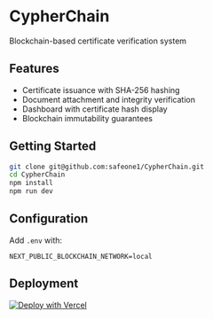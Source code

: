 # CypherChain

Blockchain-based certificate verification system

## Features
- Certificate issuance with SHA-256 hashing
- Document attachment and integrity verification
- Dashboard with certificate hash display
- Blockchain immutability guarantees

## Getting Started
```bash
git clone git@github.com:safeone1/CypherChain.git
cd CypherChain
npm install
npm run dev
```

## Configuration
Add `.env` with:
```
NEXT_PUBLIC_BLOCKCHAIN_NETWORK=local
```

## Deployment
[![Deploy with Vercel](https://vercel.com/button)](https://vercel.com/new/clone?repository-url=https%3A%2F%2Fgithub.com%2Fsafeone1%2FCypherChain)
